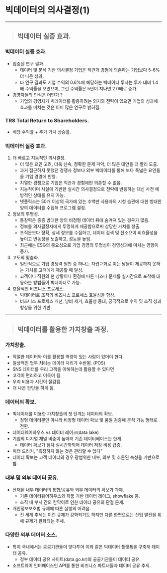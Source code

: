 
# 빅데이터의 의사결정(1)

---------------------------------------------------------------------------------------

> ## 빅데이터 실증 효과.

### 빅데이터 실증 효과.
- 입증된 연구 결과.
  - 데이터 및 분석 기반 의사결정 기업은 직관과 경험에 의존하는 기업보다 5-6% 더 나은 성과.
  - 타 연구 결과도 기업 수익의 0.6%에 해당하는 빅데이터 투자는 투자 대비 1.4배 수익률을 보였으며, 그런 수익률은 5년이 지나면 2.0배로 증가.
- 경영자들의 인식은 어떤가 ?
  - 기업의 경영자가 빅데이터를 활용하려는 의지와 전략이 있으면 기업의 성과에 효과를 미치는 것은 이미 많은 연구로 밝혀짐.

### TRS Total Return to Shareholders.
- 배당 수익률 + 주가 가치 상승률.

### 빅데이터 실증 효과.
1. 더 빠르고 지능적인 의사결정.
   - 더 많은 요인 고려, 더욱 신속, 정확한 문제 파악, 더 많은 대안을 더 빨리 도출.
   - 과거 접근하지 못했던 경쟁사 정보나 외부 빅데이터를 통해 보다 폭넓은 요인들을 기업 경영에 반영.
   - 치열한 경쟁으로 기업은 직관과 경험에만 의존할 수 없음.
   - 지능적이며 사실에 기반한 실시간 의사결정으로 전략에 반응하는 대신 사전 예방적인 상태를 유지 가능.
   - 넷플릭스는 50개 이상의 국가에 있는 수백만 사용자의 시청 습관에 대한 방대한 양의 데이터를 수집해 프로그램 결정.
2. 정보의 투명성.
   - 통찰력은 종종 방대한 양의 비정형 데이터 뒤에 숨겨져 있는 경우가 많음.
   - 정보를 의사결정자에게 투명하게 제공함으로써 상당한 가치를 창출.
   - 조직은보다 정확, 상세 정보를 수집하고, 데이터 검색 및 전소으이 비효율성을 높이고 변동성을 노출하고, 성능을 높임.
   - 최근에는 ESG의 중요성으로 기업 경영의 투명성이 경영성과에 미치는 영향이 증가.
3. 고도의 맞춤화.
   - 일반적으로 기업 경쟁력 원천 중 하나는 차렵ㄹ화로 이는 남들이 제공하지 못하는 가치를 고객에게 제공할 때 달성.
   - 고객이나 직원의 현 상황이나 환경에 따른 니즈나 문제를 실시간으로 포착해 대응하는 방법들이 빅데이터로 가능.
4. 효율적인 비즈니스 프로세스.
   - 빅데이터로 조직의 비즈니스 프로세스 효율성을 향상.
   - 비즈니스 프로세스 개선, 낭비 제거, 효율성 증대, 궁극적으로 수익 및 조직 성과 향상을 위한 기반.

---------------------------------------------------------------------------------------

> ## 빅데이터를 활용한 가치창출 과정.

### 가치창출.
- 적절한 데이터와 이를 활용할 역량이 있는 사람이 있어야 한다.
- 일상적인 업무 처리는 데이터 처리가 수반됨. (POS)
- SNS 데이터를 우리 고객을 이해하는데 활용할 수 있다면
- 고객이 편리하고 이득이 됨.
- 우리 비용과 시간이 절감됨.
- 더 나은 판단을 하게 됨.

### 데이터의 확보.
- 빅데이터를 이용한 가치창출의 첫 단계는 데이터의 확보.
  - 정형 데이터뿐만 아니라 비정형 데이터 확보 및 품질 검증해 분석 가능 형태로 전환.
- 데이터웨어하우스 vs 데이터 레이크(data lake)
- 기업의 디지털 채널 비중이 높아져 기존 데이터베이스는 한계.
  - 데이터 확보가 점차 실시간화되어 데이터 저장 비용 급증.
- 피터 드러커, "측정하지 않는 것은 관리할 수 없다"
- 데이터 확보는 고객 데이터의 경우 광범위한 내부, 외부 및 추론된 속성을 기반으로 함.

### 내부 및 외부 데이터 공유.
- 산재된 내부 데이터의 통합/공유와 외부 데이터의 확보가 과제.
  - 기존 데이터웨어하우스와 하둡 기반 데이터 레이크, showflake 등.
  - 조직 내 부서 간의 칸막이로 인한 데이터 공유의 단절 문제.
- 개인정보보호법 규제에 따른 실행의 어려움.
  - 전 세계 추세는 이런 규제가 강화되기도 하지만 다른 한편으로는 산업 발전을 위해 규제가 완화되는 추세.

### 다양한 외부 데이터 소스.
- 특히 국내에서는 공공기관들이 앞다투어 이와 같은 빅데이터 플랫폼을 구축해 데이터 공유.
  - 정부 데이터 공유 사이트(data.go.kr)외 공공기관들이 데이터 공유.
- 소프트웨어 인터페이스인 API를 통한 비즈니스 파트너들과 데이터 공유 추세.





